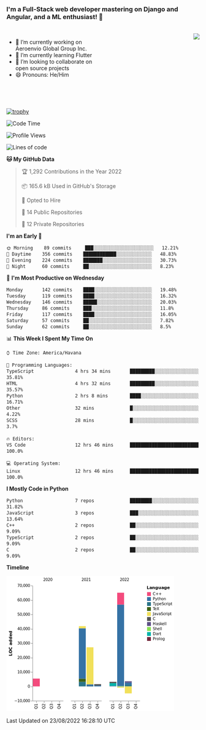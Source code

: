 ### I'm a Full-Stack web developer mastering on Django and Angular, and a ML enthusiast!  👋

<br/>

<img align="right" height="250"  src="https://media1.giphy.com/media/qgQUggAC3Pfv687qPC/giphy.gif?cid=ecf05e470ttfxgsj072btembitu1zn4ti3t3cdyg4jo5b3by&rid=giphy.gif&ct=g" />

 <div style="width:50%">
    <ul>
      <li>🔭 I’m currently working on Aeroenvio Global Group Inc.</li>
      <li>🌱 I’m currently learning Flutter</li>
      <li>👯 I’m looking to collaborate on open source projects</li>
      <li>😄 Pronouns: He/Him</li>
<!--       <li>⚡ Fun fact: I started my first professional project for a company as web dev without knowing any JS </li> -->
    </ul>
  </div>
  
<br/><br/><br/>

[![trophy](https://github-profile-trophy.vercel.app/?username=dfg-98&row=3&column=3&theme=monokai)](https://github.com/ryo-ma/github-profile-trophy)


<!--START_SECTION:waka-->
![Code Time](http://img.shields.io/badge/Code%20Time-408%20hrs%2023%20mins-blue)

![Profile Views](http://img.shields.io/badge/Profile%20Views-0-blue)

![Lines of code](https://img.shields.io/badge/From%20Hello%20World%20I%27ve%20Written-142%20Thousand%20lines%20of%20code-blue)

**🐱 My GitHub Data** 

> 🏆 1,292 Contributions in the Year 2022
 > 
> 📦 165.6 kB Used in GitHub's Storage 
 > 
> 💼 Opted to Hire
 > 
> 📜 14 Public Repositories 
 > 
> 🔑 12 Private Repositories  
 > 
**I'm an Early 🐤** 

```text
🌞 Morning    89 commits     ███░░░░░░░░░░░░░░░░░░░░░░   12.21% 
🌆 Daytime    356 commits    ████████████░░░░░░░░░░░░░   48.83% 
🌃 Evening    224 commits    ███████░░░░░░░░░░░░░░░░░░   30.73% 
🌙 Night      60 commits     ██░░░░░░░░░░░░░░░░░░░░░░░   8.23%

```
📅 **I'm Most Productive on Wednesday** 

```text
Monday       142 commits    ████░░░░░░░░░░░░░░░░░░░░░   19.48% 
Tuesday      119 commits    ████░░░░░░░░░░░░░░░░░░░░░   16.32% 
Wednesday    146 commits    █████░░░░░░░░░░░░░░░░░░░░   20.03% 
Thursday     86 commits     ███░░░░░░░░░░░░░░░░░░░░░░   11.8% 
Friday       117 commits    ████░░░░░░░░░░░░░░░░░░░░░   16.05% 
Saturday     57 commits     ██░░░░░░░░░░░░░░░░░░░░░░░   7.82% 
Sunday       62 commits     ██░░░░░░░░░░░░░░░░░░░░░░░   8.5%

```


📊 **This Week I Spent My Time On** 

```text
⌚︎ Time Zone: America/Havana

💬 Programming Languages: 
TypeScript               4 hrs 34 mins       █████████░░░░░░░░░░░░░░░░   35.81% 
HTML                     4 hrs 32 mins       █████████░░░░░░░░░░░░░░░░   35.57% 
Python                   2 hrs 8 mins        ████░░░░░░░░░░░░░░░░░░░░░   16.71% 
Other                    32 mins             █░░░░░░░░░░░░░░░░░░░░░░░░   4.22% 
SCSS                     28 mins             █░░░░░░░░░░░░░░░░░░░░░░░░   3.7%

🔥 Editors: 
VS Code                  12 hrs 46 mins      █████████████████████████   100.0%

💻 Operating System: 
Linux                    12 hrs 46 mins      █████████████████████████   100.0%

```

**I Mostly Code in Python** 

```text
Python                   7 repos             ████████░░░░░░░░░░░░░░░░░   31.82% 
JavaScript               3 repos             ███░░░░░░░░░░░░░░░░░░░░░░   13.64% 
C++                      2 repos             ██░░░░░░░░░░░░░░░░░░░░░░░   9.09% 
TypeScript               2 repos             ██░░░░░░░░░░░░░░░░░░░░░░░   9.09% 
C                        2 repos             ██░░░░░░░░░░░░░░░░░░░░░░░   9.09%

```


**Timeline**

![Chart not found](https://raw.githubusercontent.com/dfg-98/dfg-98/main/charts/bar_graph.png) 


 Last Updated on 23/08/2022 16:28:10 UTC
<!--END_SECTION:waka-->
